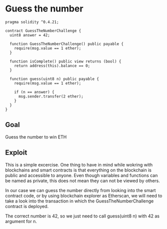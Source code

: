 # Guess the number

```
pragma solidity ^0.4.21;

contract GuessTheNumberChallenge {
  uint8 answer = 42;

  function GuessTheNumberChallenge() public payable {
    require(msg.value == 1 ether);
  }

  function isComplete() public view returns (bool) {
    return address(this).balance == 0;
  }

  function guess(uint8 n) public payable {
    require(msg.value == 1 ether);

    if (n == answer) {
      msg.sender.transfer(2 ether);
    }
  }
}
```

## Goal

Guess the number to win ETH

## Exploit

This is a simple excercise. One thing to have in mind while wokring with blockchains and smart contracts is that everything on the blockchain is public and accessible to anyone. Even though variables and functions can be named as private, this does not mean they can not be viewed by others.

In our case we can guess the number directly from looking into the smart contract code, or by using blockchain explorer as Etherscan, we will need to take a look into the transaction in which the GuessTheNumberChallenge contract is deployed.

The correct number is 42, so we just need to call guess(uint8 n) with 42 as argument for n.